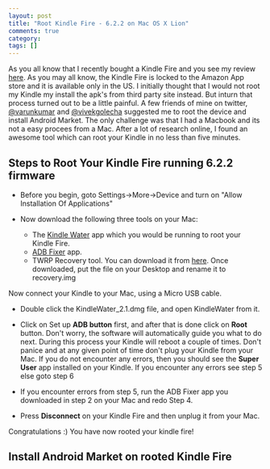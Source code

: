 ```yaml
---
layout: post
title: "Root Kindle Fire - 6.2.2 on Mac OS X Lion"
comments: true
category: 
tags: []
---
```

As you all know that I recently bought a Kindle Fire and you see my review [here](). As you may all know, the Kindle Fire is locked to the Amazon App store and it is available only in the US. I initially thought that I would not root my Kindle my install the apk's from third party site instead. But inturn that process turned out to be a little painful. A few friends of mine on twitter, [@varunkumar](http://twitter.com/varunkumar) and [@vivekgolecha](http:twitter.com/vivekgolecha) suggested me to root the device and install Android Market. The only challenge was that I had a Macbook and its not a easy procees from a Mac. After a lot of research online, I found an awesome tool which can root your Kindle in no less than five minutes.

## Steps to Root Your Kindle Fire running 6.2.2 firmware

* Before you begin, goto Settings->More->Device and turn on "Allow Installation Of Applications"
* Now download the following three tools on your Mac: 
   
   * The [Kindle Water](http://goo.gl/qIOFq) app which you would be running to root your Kindle Fire.
   * [ADB Fixer](http://www.box.com/s/qnnqnr2k20e9y31shu5x) app.
   * TWRP Recovery tool. You can download it from [here](http://goo.gl/d1vbH). Once downloaded, put the file on your   Desktop and rename it to recovery.img

Now connect your Kindle to your Mac, using a Micro USB cable. 

* Double click the KindleWater_2.1.dmg file, and open KindleWater from it. 

* Click on Set up **ADB button** first, and after that is done click on **Root** button. Don't worry, the software will automatically guide you what to do next. During this process your Kindle will reboot a couple of times. Don't panice and at any given point of time don't plug your Kindle from your Mac. If you do not encounter any errors, then you should see the **Super User** app installed on your Kindle. If you encounter any errors see step 5 else goto step 6

* If you encounter errors from step 5, run the ADB Fixer app you downloaded in step 2 on your Mac and redo Step 4. 

* Press **Disconnect** on your Kindle Fire and then unplug it from your Mac.

Congratulations :) You have now rooted your kindle fire!

## Install Android Market on rooted Kindle Fire

